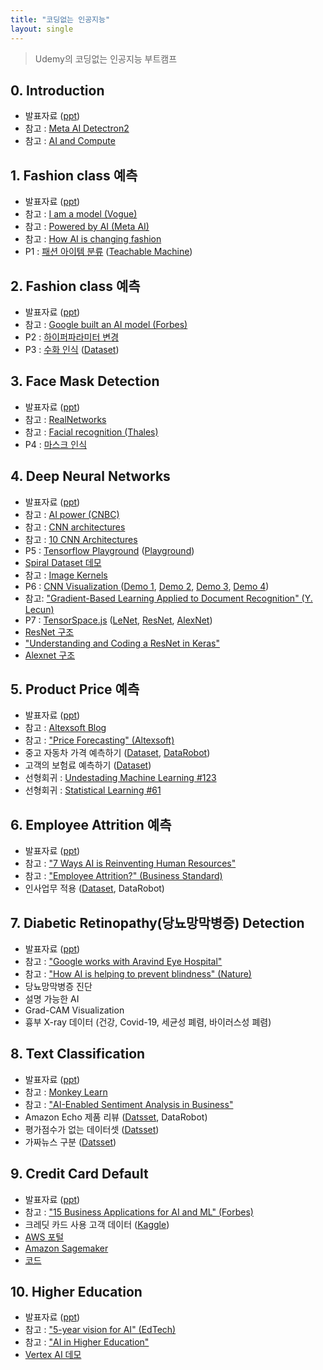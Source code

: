 ```yaml
---
title: "코딩없는 인공지능"
layout: single
---
```


> Udemy의 코딩없는 인공지능 부트캠프

## 0. Introduction
* 발표자료 ([ppt][0-1])
* 참고 : [Meta AI Detectron2][0-3]
* 참고 : [AI and Compute][0-4]

## 1. Fashion class 예측
* 발표자료 ([ppt][1-1])
* 참고 : [I am a model (Vogue)][1-2]
* 참고 : [Powered by AI (Meta AI)][1-3]
* 참고 : [How AI is changing fashion][1-4]
* P1 : [패션 아이템 분류][1-5] ([Teachable Machine][1-6])

## 2. Fashion class 예측
* 발표자료 ([ppt][2-1])
* 참고 : [Google built an AI model (Forbes)][2-2]
* P2 : [하이퍼파라미터 변경][2-3]
* P3 : [수화 인식][2-4] ([Dataset][2-5])

## 3. Face Mask Detection
* 발표자료 ([ppt][3-1])
* 참고 : [RealNetworks][3-2]
* 참고 : [Facial recognition (Thales)][3-3]
* P4 : [마스크 인식][3-4]

## 4. Deep Neural Networks
* 발표자료 ([ppt][4-1])
* 참고 : [AI power (CNBC)][4-2]
* 참고 : [CNN architectures][4-3]
* 참고 : [10 CNN Architectures][4-4]
* P5 : [Tensorflow Playground][4-5] ([Playground][4-51])
* [Spiral Dataset 데모][4-6]
* 참고 : [Image Kernels][4-7]
* P6 : [CNN Visualization ][4-8] ([Demo 1][4-81], [Demo 2][4-82], [Demo 3][4-83], [Demo 4][4-84])
* 참고: ["Gradient-Based Learning Applied to Document Recognition" (Y. Lecun)][4-9]
* P7 : [TensorSpace.js][4-10] ([LeNet][4-101], [ResNet][4-13], [AlexNet][4-15])
* [ResNet 구조][4-11]
* ["Understanding and Coding a ResNet in Keras"][4-12]
* [Alexnet 구조][4-14]

## 5. Product Price 예측
* 발표자료 ([ppt][5-1])
* 참고 : [Altexsoft Blog][5-2]
* 참고 : ["Price Forecasting" (Altexsoft)][5-3]
* 중고 자동차 가격 예측하기 ([Dataset][5-4], [DataRobot][5-5])
* 고객의 보험료 예측하기 ([Dataset][5-6])
* 선형회귀 : [Undestading Machine Learning #123][5-7]
* 선형회귀 : [Statistical Learning #61][5-8]

## 6. Employee Attrition 예측
* 발표자료 ([ppt][6-1])
* 참고 : ["7 Ways AI is Reinventing Human Resources"][6-2]
* 참고 : ["Employee Attrition?" (Business Standard)][6-3]
* 인사업무 적용 ([Dataset][6-4], DataRobot)

## 7. Diabetic Retinopathy(당뇨망막병증) Detection
* 발표자료 ([ppt][7-1])
* 참고 : ["Google works with Aravind Eye Hospital"][7-2]
* 참고 : ["How AI is helping to prevent blindness" (Nature)][7-3]
* 당뇨망막병증 진단
* 설명 가능한 AI
* Grad-CAM Visualization
* 흉부 X-ray 데이터 (건강, Covid-19, 세균성 폐렴, 바이러스성 폐렴)

## 8. Text Classification
* 발표자료 ([ppt][8-1])
* 참고 : [Monkey Learn][8-2]
* 참고 : ["AI-Enabled Sentiment Analysis in Business"][8-3]
* Amazon Echo 제품 리뷰 ([Datsset][8-4], DataRobot)
* 평가점수가 없는 데이터셋 ([Datsset][8-5])
* 가짜뉴스 구분 ([Datsset][8-6])

## 9. Credit Card Default
* 발표자료 ([ppt][9-1])
* 참고 : ["15 Business Applications for AI and ML" (Forbes)][9-4]
* 크레딧 카드 사용 고객 데이터 ([Kaggle][9-2])
* [AWS 포털][9-3]
* [Amazon Sagemaker][9-5]
* [코드][9-6]

## 10. Higher Education
* 발표자료 ([ppt][10-1])
* 참고 : ["5-year vision for AI" (EdTech)][10-2]
* 참고 : ["AI in Higher Education"][10-3]
* [Vertex AI 데모][10-4]

[0-1]: https://docs.google.com/presentation/d/1nyCIq0Piq1pYI_OjfeSydP2TnCLNHB9m/edit?usp=sharing&ouid=117736955546291049079&rtpof=true&sd=true
[0-3]: https://ai.facebook.com/tools/detectron2/
[0-4]: https://openai.com/blog/ai-and-compute/
[1-1]: https://docs.google.com/presentation/d/1o2yUySyMr9ZNTk30cy0Gveic_03vh6tg/edit?usp=sharing&ouid=117736955546291049079&rtpof=true&sd=true
[1-2]: https://www.vogue.com/article/sinead-bovell-model-artificial-intelligence
[1-3]: https://ai.facebook.com/blog/powered-by-ai-advancing-product-understanding-and-building-new-shopping-experiences/
[1-4]: https://medium.com/vsinghbisen/how-ai-is-changing-fashion-impact-on-the-industry-with-use-cases-76f20fc5d93f
[1-5]: https://docs.google.com/presentation/d/1u6EUxE8hGNJQte-kyvwnoq4m6DzAl89O/edit?usp=sharing&ouid=117736955546291049079&rtpof=true&sd=true
[1-6]: https://teachablemachine.withgoogle.com/
[2-1]: https://docs.google.com/presentation/d/1Ov__XSkbZvNgY2JisDoqHkPC45lI6UQj/edit?usp=sharing&ouid=117736955546291049079&rtpof=true&sd=true
[2-2]: https://www.forbes.com/sites/nishatalagala/2021/07/08/google-built-a-trillion-parameter-ai-model-7-things-you-should-know/?sh=2a8399fa7974
[2-3]: https://docs.google.com/presentation/d/1u9dd7slt1wd_wlbRJ5C8hBHffECTLal7/edit?usp=sharing&ouid=117736955546291049079&rtpof=true&sd=true
[2-4]: https://docs.google.com/presentation/d/1u72bsr13x953ZK0lCv8o_tuYAJzuHJzg/edit?usp=sharing&ouid=117736955546291049079&rtpof=true&sd=true
[2-5]: https://www.kaggle.com/datasets/ahmedkhanak1995/sign-language-gesture-images-dataset
[3-1]: https://docs.google.com/presentation/d/1B2AaGIn7q2C6b2CvplU5MIbW-9A9m_9p/edit?usp=sharing&ouid=117736955546291049079&rtpof=true&sd=true
[3-2]: https://www.geekwire.com/2021/realnetworks-releases-first-hardware-product-kiosk-checks-proper-facemask-usage/
[3-3]: https://www.thalesgroup.com/en/markets/digital-identity-and-security/government/biometrics/facial-recognition
[3-4]: https://docs.google.com/presentation/d/1uA3EKuUrFIj7VfCkpA4cxf7ZH-ybLu4K/edit?usp=sharing&ouid=117736955546291049079&rtpof=true&sd=true
[4-1]: https://docs.google.com/presentation/d/1B0N49ZdpxrBn1Xo2hx6xIBm0Ag6Lborn/edit?usp=sharing&ouid=117736955546291049079&rtpof=true&sd=true
[4-2]: https://www.cnbc.com/2018/04/06/elon-musk-warns-ai-could-create-immortal-dictator-in-documentary.html
[4-3]: https://medium.com/analytics-vidhya/cnns-architectures-lenet-alexnet-vgg-googlenet-resnet-and-more-666091488df5
[4-4]: https://towardsdatascience.com/illustrated-10-cnn-architectures-95d78ace614d
[4-5]: https://docs.google.com/presentation/d/1uL_SAiFy-C1sLNfdw4LBcLTnhLVH5Nl7/edit?usp=sharing&ouid=117736955546291049079&rtpof=true&sd=true
[4-51]: https://playground.tensorflow.org/
[4-6]: https://developers.google.com/machine-learning/crash-course/DPE/tp-ss-neural-net-intro-spiral
[4-7]: https://setosa.io/ev/image-kernels/
[4-8]: https://adamharley.com/nn_vis/
[4-81]: https://adamharley.com/nn_vis/mlp/3d.html
[4-82]: https://adamharley.com/nn_vis/cnn/3d.html
[4-83]: https://adamharley.com/nn_vis/mlp/2d.html
[4-84]: https://adamharley.com/nn_vis/cnn/2d.html
[4-9]: http://yann.lecun.com/exdb/publis/pdf/lecun-01a.pdf
[4-10]: https://tensorspace.org/index.html
[4-101]: https://tensorspace.org/html/playground/lenet.html
[4-11]: https://www.researchgate.net/figure/The-structure-of-the-used-residual-neural-network-Shortcuts-for-residual-blocks-12-are_fig2_332927869
[4-12]: https://towardsdatascience.com/understanding-and-coding-a-resnet-in-keras-446d7ff84d33
[4-13]: https://tensorspace.org/html/playground/resnet50.html
[4-14]: https://www.researchgate.net/figure/AlexNet-architecture-Includes-5-convolutional-layers-and-3-fullyconnected-layers_fig3_322592079
[4-15]: https://tensorspace.org/html/playground/alexnet.html
[5-1]: https://docs.google.com/presentation/d/1B-uCnUIr5NRhIn0pjgLqjRy5qjgBBYHC/edit?usp=sharing&ouid=117736955546291049079&rtpof=true&sd=true
[5-2]: https://www.altexsoft.com/blog/datascience/data-science-and-ai-in-the-travel-industry-9-real-life-use-cases/
[5-3]: https://www.altexsoft.com/blog/business/price-forecasting-machine-learning-based-approaches-applied-to-electricity-flights-hotels-real-estate-and-stock-pricing/
[5-4]: https://drive.google.com/file/d/1BNm3llFxQCiYexx_W1kWceeAasbJVwYB/view?usp=sharing
[5-5]: https://www.datarobot.com/
[5-6]: https://drive.google.com/file/d/1BO6VBRahc_ndxdg2faE7r3Va3pxXtG6-/view?usp=sharing
[5-7]: https://www.cs.huji.ac.il/~shais/UnderstandingMachineLearning/understanding-machine-learning-theory-algorithms.pdf
[5-8]: https://www.statlearning.com/
[6-1]: https://docs.google.com/presentation/d/1BNcn9pCTrXIVuc4l7wsgNdo8jfCcipsN/edit?usp=sharing&ouid=117736955546291049079&rtpof=true&sd=true
[6-2]: https://www.cmswire.com/digital-workplace/7-ways-artificial-intelligence-is-reinventing-human-resources/
[6-3]: https://www.business-standard.com/article/jobs/employee-attrition-how-ai-is-transforming-human-resource-practices-118062701396_1.html
[6-4]: https://drive.google.com/file/d/1BKclT0SdmMIKs3tz_WszVXf_7OkdV-va/view?usp=sharing
[7-1]: https://docs.google.com/presentation/d/1BDYiPWYBOJg88FJIS77AgknkTTS7bYEX/edit?usp=sharing&ouid=117736955546291049079&rtpof=true&sd=true
[7-2]: https://venturebeat.com/ai/google-works-with-aravind-eye-hospital-to-deploy-ai-that-can-detect-eye-disease/
[7-3]: https://www.nature.com/articles/d41586-019-01111-y
[8-1]: https://docs.google.com/presentation/d/1BPKjzs2zWDr7V2phXfn-eF6p57iKgFtN/edit?usp=sharing&ouid=117736955546291049079&rtpof=true&sd=true
[8-2]: https://monkeylearn.com/
[8-3]: https://monkeylearn.com/blog/ai-sentiment-analysis/
[8-4]: https://drive.google.com/file/d/1BQP3rcYJvSgibeoA4KTR91ZBOpyHQLbU/view?usp=sharing
[8-5]: https://drive.google.com/file/d/1BX3FxGiYkhKSjKmlYtqZJkhc3-AKwLtX/view?usp=sharing
[8-6]: https://drive.google.com/file/d/1BOo7MWnKu-s9QZGzARhxsnRsn1-c7Sp1/view?usp=sharing
[9-1]: https://docs.google.com/presentation/d/1hiPYSJJWtL_1MuhTvGC6co3rKRt_-6cq/edit?usp=sharing&ouid=117736955546291049079&rtpof=true&sd=true
[9-2]: https://www.kaggle.com/datasets/uciml/default-of-credit-card-clients-dataset
[9-3]: https://aws.amazon.com/ko/console/
[9-4]: https://www.forbes.com/sites/forbestechcouncil/2018/09/27/15-business-applications-for-artificial-intelligence-and-machine-learning/?sh=71b5fb6e579f
[9-5]: https://aws.amazon.com/ko/sagemaker/autopilot/
[9-6]: https://colab.research.google.com/drive/1hk60K81pxahxBFe6bdlDcxIPxl2Bq7gu
[10-1]: https://docs.google.com/presentation/d/1P04i2TSGEHi9GtIRaGmMfiLCxopVZbNO/edit?usp=sharing&ouid=117736955546291049079&rtpof=true&sd=true
[10-2]: https://edtechmagazine.com/higher/article/2020/02/5-year-vision-artificial-intelligence-higher-ed
[10-3]: https://er.educause.edu/articles/2019/8/artificial-intelligence-in-higher-education-applications-promise-and-perils-and-ethical-questions
[10-4]: https://cloud.google.com/vertex-ai
